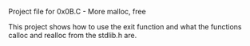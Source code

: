 Project file for 0x0B.C - More malloc, free

This project shows how to use the exit function and what the functions
calloc and realloc from the stdlib.h are. 